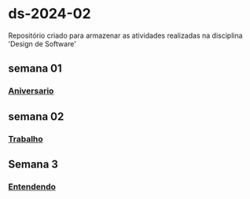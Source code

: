# ds-2024-02
Repositório criado para armazenar as atividades realizadas na disciplina 'Design de Software'

## semana 01

### [Aniversario](./Aniversario.md)

## semana 02

### [Trabalho](./trabalho.md)

## Semana 3

### [Entendendo](./entendendo.md)

